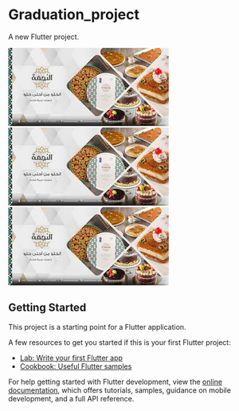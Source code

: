 # Graduation_project

A new Flutter project. 

<img src = "https://github.com/salah-moh-cs/RentHub-Flutter/blob/main/assets/images/download.jpg?raw=true" />



<img src = "./assets/images/download.jpg" />


<img src = "./assets/images/download.jpg" />


## Getting Started

This project is a starting point for a Flutter application.

A few resources to get you started if this is your first Flutter project:

- [Lab: Write your first Flutter app](https://docs.flutter.dev/get-started/codelab)
- [Cookbook: Useful Flutter samples](https://docs.flutter.dev/cookbook)

For help getting started with Flutter development, view the
[online documentation](https://docs.flutter.dev/), which offers tutorials,
samples, guidance on mobile development, and a full API reference.

